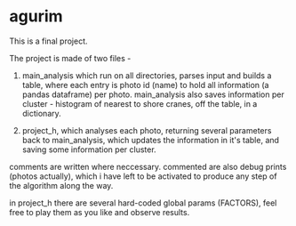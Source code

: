# agurim
This is a final project. 

The project is made of two files -
1) main_analysis which run on all directories, parses input and builds a table, where each entry is photo id (name)
to hold all information (a pandas dataframe) per photo.
main_analysis also saves information per cluster - histogram of nearest to shore cranes, off the table, in a dictionary. 

2) project_h, which analyses each photo, returning several parameters back to main_analysis, 
which updates the information in it's table, and saving some information per cluster. 

comments are written where neccessary.
commented are also debug prints (photos actually), which i have left to be activated to produce any step of the algorithm along the way.

in project_h there are several hard-coded global params (FACTORS), feel free to play them as you like and observe results. 
